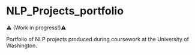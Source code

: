 # NLP_Projects_portfolio

:warning: (Work in progress!):warning:

Portfolio of NLP projects produced during coursework at the University of Washington.

